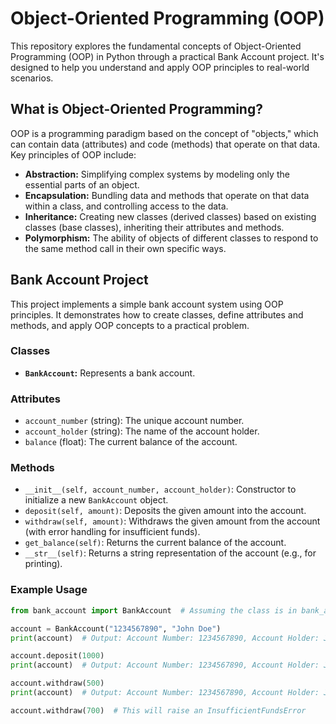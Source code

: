 # Object-Oriented Programming (OOP)

This repository explores the fundamental concepts of Object-Oriented Programming (OOP) in Python through a practical Bank Account project.  It's designed to help you understand and apply OOP principles to real-world scenarios.

## What is Object-Oriented Programming?

OOP is a programming paradigm based on the concept of "objects," which can contain data (attributes) and code (methods) that operate on that data.  Key principles of OOP include:

* **Abstraction:**  Simplifying complex systems by modeling only the essential parts of an object.
* **Encapsulation:**  Bundling data and methods that operate on that data within a class, and controlling access to the data.
* **Inheritance:**  Creating new classes (derived classes) based on existing classes (base classes), inheriting their attributes and methods.
* **Polymorphism:**  The ability of objects of different classes to respond to the same method call in their own specific ways.

## Bank Account Project

This project implements a simple bank account system using OOP principles. It demonstrates how to create classes, define attributes and methods, and apply OOP concepts to a practical problem.

### Classes

* **`BankAccount`:**  Represents a bank account.

### Attributes

* `account_number` (string): The unique account number.
* `account_holder` (string): The name of the account holder.
* `balance` (float): The current balance of the account.

### Methods

* `__init__(self, account_number, account_holder)`: Constructor to initialize a new `BankAccount` object.
* `deposit(self, amount)`: Deposits the given amount into the account.
* `withdraw(self, amount)`: Withdraws the given amount from the account (with error handling for insufficient funds).
* `get_balance(self)`: Returns the current balance of the account.
* `__str__(self)`: Returns a string representation of the account (e.g., for printing).

### Example Usage

```python
from bank_account import BankAccount  # Assuming the class is in bank_account.py

account = BankAccount("1234567890", "John Doe")
print(account)  # Output: Account Number: 1234567890, Account Holder: John Doe, Balance: 0.0

account.deposit(1000)
print(account)  # Output: Account Number: 1234567890, Account Holder: John Doe, Balance: 1000.0

account.withdraw(500)
print(account)  # Output: Account Number: 1234567890, Account Holder: John Doe, Balance: 500.0

account.withdraw(700)  # This will raise an InsufficientFundsError
